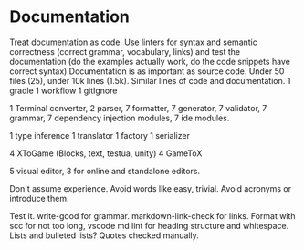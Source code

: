 # Documentation

Treat documentation as code. Use linters for syntax and semantic correctness
(correct grammar, vocabulary, links) and test the documentation (do the examples
actually work, do the code snippets have correct syntax) Documentation is as
important as source code. Under 50 files (25), under 10k lines (1.5k). Similar
lines of code and documentation. 1 gradle 1 workflow 1 gitIgnore

1 Terminal converter, 2 parser, 7 formatter, 7 generator, 7 validator, 7
grammar, 7 dependency injection modules, 7 ide modules.

1 type inference 1 translator 1 factory 1 serializer

4 XToGame (Blocks, text, testua, unity) 4 GameToX

5 visual editor, 3 for online and standalone editors.

Don't assume experience. Avoid words like easy, trivial. Avoid acronyms or
introduce them.

Test it. write-good for grammar. markdown-link-check for links. Format with scc
for not too long, vscode md lint for heading structure and whitespace. Lists and
bulleted lists? Quotes checked manually.

